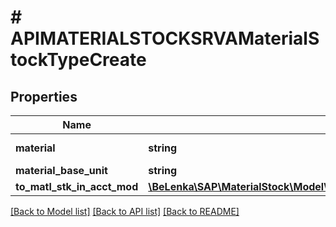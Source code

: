 # # APIMATERIALSTOCKSRVAMaterialStockTypeCreate

## Properties

Name | Type | Description | Notes
------------ | ------------- | ------------- | -------------
**material** | **string** | Material Number |
**material_base_unit** | **string** |  | [optional]
**to_matl_stk_in_acct_mod** | [**\BeLenka\SAP\MaterialStock\Model\APIMATERIALSTOCKSRVAMaterialSerialNumberTypeCreateToMatlStkInAcctMod**](APIMATERIALSTOCKSRVAMaterialSerialNumberTypeCreateToMatlStkInAcctMod.md) |  | [optional]

[[Back to Model list]](../../README.md#models) [[Back to API list]](../../README.md#endpoints) [[Back to README]](../../README.md)
